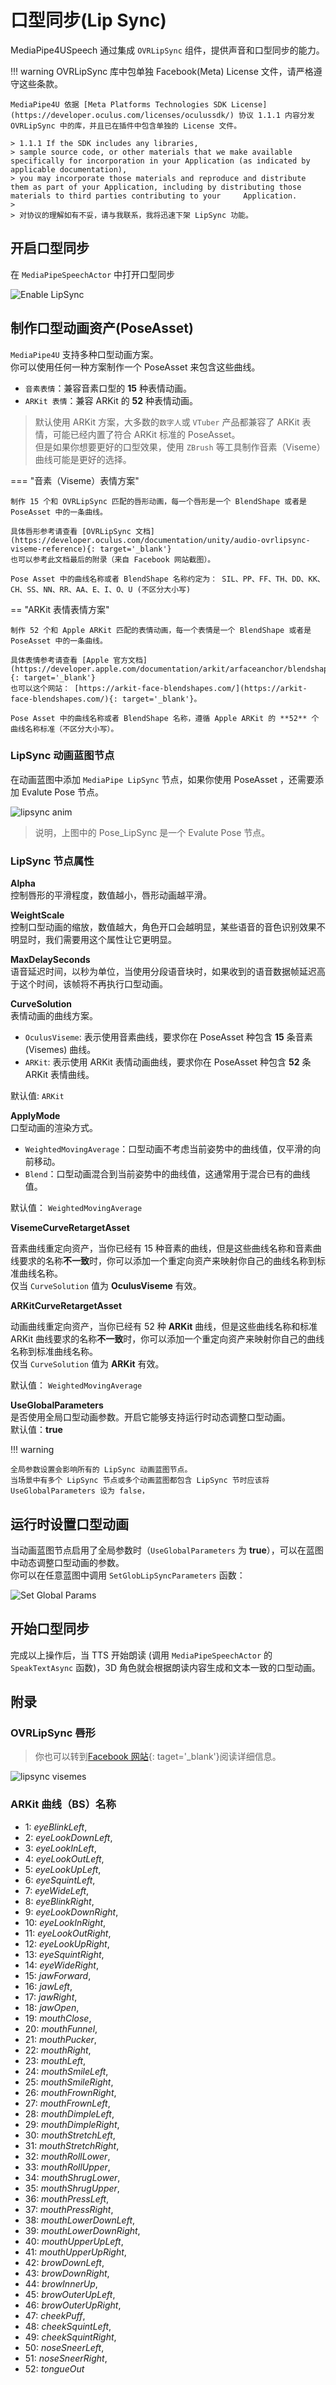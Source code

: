 # 口型同步(Lip Sync)

MediaPipe4USpeech 通过集成 `OVRLipSync` 组件，提供声音和口型同步的能力。   

!!! warning
    OVRLipSync 库中包单独 Facebook(Meta) License 文件，请严格遵守这些条款。   
            
    MediaPipe4U 依据 [Meta Platforms Technologies SDK License](https://developer.oculus.com/licenses/oculussdk/) 协议 1.1.1 内容分发 OVRLipSync 中的库，并且已在插件中包含单独的 License 文件。   
    
    > 1.1.1 If the SDK includes any libraries,
    > sample source code, or other materials that we make available specifically for incorporation in your Application (as indicated by applicable documentation), 
    > you may incorporate those materials and reproduce and distribute them as part of your Application, including by distributing those materials to third parties contributing to your     Application.   
    >   
    > 对协议的理解如有不妥，请与我联系，我将迅速下架 LipSync 功能。



## 开启口型同步

在 `MediaPipeSpeechActor` 中打开口型同步

![Enable LipSync](./images/quick_start/speech_actor_enable_lipsync.jpg "Enable LipSync") 


## 制作口型动画资产(PoseAsset)   

`MediaPipe4U` 支持多种口型动画方案。   
你可以使用任何一种方案制作一个 PoseAsset 来包含这些曲线。

- `音素表情`：兼容音素口型的 **15** 种表情动画。
- `ARKit 表情`：兼容 ARKit 的 **52** 种表情动画。

> 默认使用 ARKit 方案，大多数的`数字人`或 `VTuber` 产品都兼容了 ARKit 表情，可能已经内置了符合 ARKit 标准的 PoseAsset。   
> 但是如果你想要更好的口型效果，使用 `ZBrush` 等工具制作音素（Viseme）曲线可能是更好的选择。

=== "音素（Viseme）表情方案"

    制作 15 个和 OVRLipSync 匹配的唇形动画，每一个唇形是一个 BlendShape 或者是 PoseAsset 中的一条曲线。   

    具体唇形参考请查看 [OVRLipSync 文档](https://developer.oculus.com/documentation/unity/audio-ovrlipsync-viseme-reference){: target='_blank'}     
    也可以参考此文档最后的附录（来自 Facebook 网站截图）。   
       
    Pose Asset 中的曲线名称或者 BlendShape 名称约定为： SIL、PP、FF、TH、DD、KK、CH、SS、NN、RR、AA、E、I、O、U (不区分大小写)  

== "ARKit 表情表情方案"

    制作 52 个和 Apple ARKit 匹配的表情动画，每一个表情是一个 BlendShape 或者是 PoseAsset 中的一条曲线。     

    具体表情参考请查看 [Apple 官方文档](https://developer.apple.com/documentation/arkit/arfaceanchor/blendshapelocation)   {: target='_blank'}    
    也可以这个网站： [https://arkit-face-blendshapes.com/](https://arkit-face-blendshapes.com/){: target='_blank'}。   
       
    Pose Asset 中的曲线名称或者 BlendShape 名称，遵循 Apple ARKit 的 **52** 个曲线名称标准（不区分大小写）。 


### LipSync 动画蓝图节点

在动画蓝图中添加 `MediaPipe LipSync` 节点，如果你使用 PoseAsset ，还需要添加 Evalute Pose 节点。

![lipsync anim](./images/lipsync/anim_blueprint.jpg "lipsync anim")

> 说明，上图中的 Pose_LipSync 是一个 Evalute Pose 节点。


### LipSync 节点属性

**Alpha**   
控制唇形的平滑程度，数值越小，唇形动画越平滑。

**WeightScale**   
控制口型动画的缩放，数值越大，角色开口会越明显，某些语音的音色识别效果不明显时，我们需要用这个属性让它更明显。

**MaxDelaySeconds**   
语音延迟时间，以秒为单位，当使用分段语音块时，如果收到的语音数据帧延迟高于这个时间，该帧将不再执行口型动画。

**CurveSolution**    
表情动画的曲线方案。

- `OculusViseme`: 表示使用音素曲线，要求你在 PoseAsset 种包含 **15** 条音素 (Visemes) 曲线。
- `ARKit`: 表示使用 ARKit 表情动画曲线，要求你在 PoseAsset 种包含 **52** 条 ARKit 表情曲线。

默认值: `ARKit`


**ApplyMode**   
口型动画的渲染方式。

- `WeightedMovingAverage`：口型动画不考虑当前姿势中的曲线值，仅平滑的向前移动。
- `Blend`：口型动画混合到当前姿势中的曲线值，这通常用于混合已有的曲线值。   

默认值： `WeightedMovingAverage`   

**VisemeCurveRetargetAsset**

音素曲线重定向资产，当你已经有 15 种音素的曲线，但是这些曲线名称和音素曲线要求的名称**不一致**时，你可以添加一个重定向资产来映射你自己的曲线名称到标准曲线名称。   
仅当 `CurveSolution` 值为 **OculusViseme** 有效。

**ARKitCurveRetargetAsset**

动画曲线重定向资产，当你已经有 52 种 **ARKit** 曲线，但是这些曲线名称和标准 ARKit 曲线要求的名称**不一致**时，你可以添加一个重定向资产来映射你自己的曲线名称到标准曲线名称。   
仅当 `CurveSolution` 值为 **ARKit** 有效。

默认值： `WeightedMovingAverage`   

**UseGlobalParameters**   
是否使用全局口型动画参数。开启它能够支持运行时动态调整口型动画。   
默认值：**true**

!!! warning

    全局参数设置会影响所有的 LipSync 动画蓝图节点。   
    当场景中有多个 LipSync 节点或多个动画蓝图都包含 LipSync 节时应该将 UseGlobalParameters 设为 false，

## 运行时设置口型动画

当动画蓝图节点启用了全局参数时（`UseGlobalParameters` 为 **true**），可以在蓝图中动态调整口型动画的参数。   
你可以在任意蓝图中调用 `SetGlobLipSyncParameters` 函数：

![Set Global Params](./images/lipsync/set_global_params.jpg "Set Global Params")

## 开始口型同步

完成以上操作后，当 TTS 开始朗读 (调用 `MediaPipeSpeechActor` 的 `SpeakTextAsync` 函数)，3D 角色就会根据朗读内容生成和文本一致的口型动画。

## 附录

### OVRLipSync 唇形

> 你也可以转到[Facebook 网站](https://developer.oculus.com/documentation/unity/audio-ovrlipsync-viseme-reference){: taget='_blank'}阅读详细信息。

![lipsync visemes](./images/lipsync/lip_sync_visemes.jpg "lipsync visemes")

### ARKit 曲线（BS）名称

-  1: *eyeBlinkLeft*,
-  2: *eyeLookDownLeft*,
-  3: *eyeLookInLeft*,
-  4: *eyeLookOutLeft*,
-  5: *eyeLookUpLeft*,
-  6: *eyeSquintLeft*,
-  7: *eyeWideLeft*,
-  8: *eyeBlinkRight*,
-  9: *eyeLookDownRight*,
-  10: *eyeLookInRight*,
-  11: *eyeLookOutRight*,
-  12: *eyeLookUpRight*,
-  13: *eyeSquintRight*,
-  14: *eyeWideRight*,
-  15: *jawForward*,
-  16: *jawLeft*,
-  17: *jawRight*,
-  18: *jawOpen*,
-  19: *mouthClose*,
-  20: *mouthFunnel*,
-  21: *mouthPucker*,
-  22: *mouthRight*,
-  23: *mouthLeft*,
-  24: *mouthSmileLeft*,
-  25: *mouthSmileRight*,
-  26: *mouthFrownRight*,
-  27: *mouthFrownLeft*,
-  28: *mouthDimpleLeft*,
-  29: *mouthDimpleRight*,
-  30: *mouthStretchLeft*,
-  31: *mouthStretchRight*,
-  32: *mouthRollLower*,
-  33: *mouthRollUpper*,
-  34: *mouthShrugLower*,
-  35: *mouthShrugUpper*,
-  36: *mouthPressLeft*,
-  37: *mouthPressRight*,
-  38: *mouthLowerDownLeft*,
-  39: *mouthLowerDownRight*,
-  40: *mouthUpperUpLeft*,
-  41: *mouthUpperUpRight*,
-  42: *browDownLeft*,
-  43: *browDownRight*,
-  44: *browInnerUp*,
-  45: *browOuterUpLeft*,
-  46: *browOuterUpRight*,
-  47: *cheekPuff*,
-  48: *cheekSquintLeft*,
-  49: *cheekSquintRight*,
-  50: *noseSneerLeft*,
-  51: *noseSneerRight*,
-  52: *tongueOut*